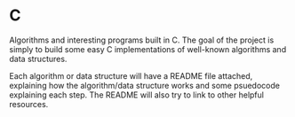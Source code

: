 # C
Algorithms and interesting programs built in C. The goal of the project is simply to build some easy C implementations of well-known algorithms and data structures. 

Each algorithm or data structure will have a README file attached, explaining how the algorithm/data structure works and some psuedocode explaining each step. The README will also try to link to other helpful resources. 
